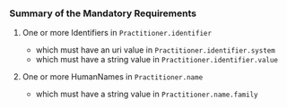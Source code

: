 
### Summary of the Mandatory Requirements



1. One or more Identifiers  in `Practitioner.identifier`

    - which must have an  uri value  in `Practitioner.identifier.system`
    - which must have a  string value  in `Practitioner.identifier.value`

1. One or more HumanNames  in `Practitioner.name`

    - which must have a  string value  in `Practitioner.name.family`



